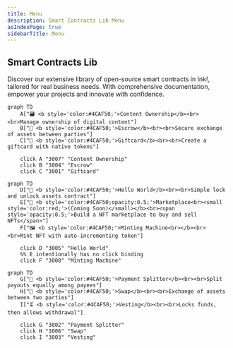 ```yaml
---
title: Menu
description: Smart Contracts Lib Menu
asIndexPage: true
sidebarTitle: Menu
---
```


## Smart Contracts Lib

Discover our extensive library of open-source smart contracts in Ink!, tailored for real business needs. With comprehensive documentation, empower your projects and innovate with confidence.

```mermaid
graph TD
    A["🗃️ <b style='color:#4CAF50;'>Content Ownership</b><br><br>Manage ownership of digital content"]
    B["🤝 <b style='color:#4CAF50;'>Escrow</b><br><br>Secure exchange of assets between parties"]
    C["🎁 <b style='color:#4CAF50;'>Giftcard</b><br><br>Create a giftcard with native tokens"]

    click A "3007" "Content Ownership"
    click B "3004" "Escrow"
    click C "3001" "Giftcard"
```

```mermaid
graph TD
    D["👋 <b style='color:#4CAF50;'>Hello World</b><br><br>Simple lock and unlock assets contract"]
    E["🛒 <b style='color:#4CAF50;opacity:0.5;'>Marketplace<br><small style='color:red;'>(Coming Soon)</small></b><br><span style='opacity:0.5;'>Build a NFT marketplace to buy and sell NFTs</span>"]
    F["🖼️ <b style='color:#4CAF50;'>Minting Machine<br></b><br><br>Mint NFT with auto-incrementing token"]
    
    click D "3005" "Hello World"
    %% E intentionally has no click binding
    click F "3008" "Minting Machine"
```

```mermaid
graph TD
    G["💸 <b style='color:#4CAF50;'>Payment Splitter</b><br><br>Split payouts equally among payees"]
    H["🔄 <b style='color:#4CAF50;'>Swap</b><br><br>Exchange of assets between two parties"]
    I["⏳ <b style='color:#4CAF50;'>Vesting</b><br><br>Locks funds, then allows withdrawal"]

    click G "3002" "Payment Splitter"
    click H "3006" "Swap"
    click I "3003" "Vesting"
```
